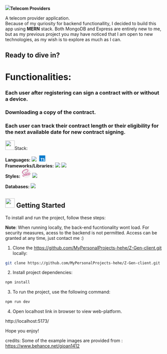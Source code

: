 <img src="https://github.com/MyPersonalProjects-hehe/Z-Gen/blob/main/src/assets/logo.png" height="30">**Telecom Providers** <br/>

A telecom provider application.<br/>
Because of my quriosity for backend functionallity, I decided to build this app using **MERN** stack. Both MongoDB and Express are entirely new to me, but as my previous project you may have noticed that I am open to new technologies, as my wish is to explore as much as I can.




<h2>Ready to dive in?</h2>

<h1>Functionalities:</h1>
<h3>Each user after registering can sign a contract with or without a device.</h3>
<h3>Downloading a copy of the contract.</h3>
<h3>Each user can track their contract length or their eligibility for the next available date for new contract signing.</h3>
<img src="https://firebasestorage.googleapis.com/v0/b/dare2fit-f6eb4.appspot.com/o/assets%2FREADME-images%2Ffeatures.png?alt=media&token=e5fc5779-b3db-41c2-a576-947ca382ea5a&_gl=1*81oei1*_ga*MjExMzk5MTA5MC4xNjgzMjcwMjg1*_ga_CW55HF8NVT*MTY4NjU3Njg5Ni4xMDMuMS4xNjg2NTc3OTgzLjAuMC4w"  width="30" height="30">Stack: <br/>

**Languages:** <img src="https://upload.wikimedia.org/wikipedia/commons/6/6a/JavaScript-logo.png" height="20"> <img src="https://github.com/MyPersonalProjects-hehe/Travel-Forum/blob/main/images/TS-logo.png" height="20" > <br />
**Frameworks/Libraries:** <img src="https://github.com/MyPersonalProjects-hehe/Z-Gen/blob/main/src/assets/readme-images/React.png" height="30"> <img src="https://github.com/MyPersonalProjects-hehe/Z-Gen/blob/main/src/assets/readme-images/Express.png" height="30" > <br/>
**Styles:** <img src="https://github.com/MyPersonalProjects-hehe/Travel-Forum/blob/main/images/SCSS-icon.png" height="30"> <img src="https://github.com/MyPersonalProjects-hehe/Z-Gen/blob/main/src/assets/readme-images/Ant-design.png" height="30">

**Databases:** <img src="https://github.com/MyPersonalProjects-hehe/Z-Gen/blob/main/src/assets/readme-images/MongoDB.png" height="30">

## <img src="https://firebasestorage.googleapis.com/v0/b/dare2fit-f6eb4.appspot.com/o/assets%2FREADME-images%2Fstart.png?alt=media&token=ee8cc2b3-1a61-4519-9f96-59177216b4d6&_gl=1*t5p8co*_ga*MjExMzk5MTA5MC4xNjgzMjcwMjg1*_ga_CW55HF8NVT*MTY4NjU3Njg5Ni4xMDMuMS4xNjg2NTc4MDEzLjAuMC4w"  width="30" height="30"> Getting Started

To install and run the project, follow these steps:

**Note**:
When running locally, the back-end fucntionality wont load. For security measures, acess to the backend is not permitted. Access can be granted at any time, just contact me :)

1. Clone the https://github.com/MyPersonalProjects-hehe/Z-Gen-client.git locally:

```bash
git clone https://github.com/MyPersonalProjects-hehe/Z-Gen-client.git
```


2. Install project dependencies:

```bash
npm install
```

3. To run the project, use the following command:

```bash
npm run dev
```

4. Open localhost link in browser to view web-platform.

http://localhost:5173/ <br />



Hope you enjoy!

credits:
Some of the example images are provided from : https://www.behance.net/gioan1412
